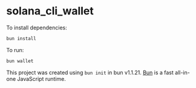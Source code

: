 # solana_cli_wallet

To install dependencies:

```bash
bun install
```

To run:

```bash
bun wallet
```

This project was created using `bun init` in bun v1.1.21. [Bun](https://bun.sh) is a fast all-in-one JavaScript runtime.
